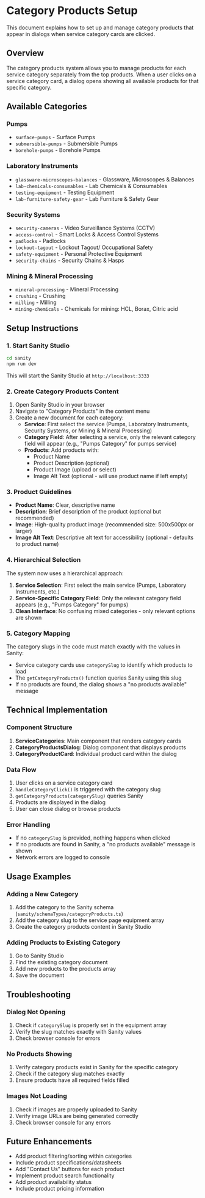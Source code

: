 # Category Products Setup

This document explains how to set up and manage category products that appear in dialogs when service category cards are clicked.

## Overview

The category products system allows you to manage products for each service category separately from the top products. When a user clicks on a service category card, a dialog opens showing all available products for that specific category.

## Available Categories

### Pumps

- `surface-pumps` - Surface Pumps
- `submersible-pumps` - Submersible Pumps
- `borehole-pumps` - Borehole Pumps

### Laboratory Instruments

- `glassware-microscopes-balances` - Glassware, Microscopes & Balances
- `lab-chemicals-consumables` - Lab Chemicals & Consumables
- `testing-equipment` - Testing Equipment
- `lab-furniture-safety-gear` - Lab Furniture & Safety Gear

### Security Systems

- `security-cameras` - Video Surveillance Systems (CCTV)
- `access-control` - Smart Locks & Access Control Systems
- `padlocks` - Padlocks
- `lockout-tagout` - Lockout Tagout/ Occupational Safety
- `safety-equipment` - Personal Protective Equipment
- `security-chains` - Security Chains & Hasps

### Mining & Mineral Processing

- `mineral-processing` - Mineral Processing
- `crushing` - Crushing
- `milling` - Milling
- `mining-chemicals` - Chemicals for mining: HCL, Borax, Citric acid

## Setup Instructions

### 1. Start Sanity Studio

```bash
cd sanity
npm run dev
```

This will start the Sanity Studio at `http://localhost:3333`

### 2. Create Category Products Content

1. Open Sanity Studio in your browser
2. Navigate to "Category Products" in the content menu
3. Create a new document for each category:
   - **Service**: First select the service (Pumps, Laboratory Instruments, Security Systems, or Mining & Mineral Processing)
   - **Category Field**: After selecting a service, only the relevant category field will appear (e.g., "Pumps Category" for pumps service)
   - **Products**: Add products with:
     - Product Name
     - Product Description (optional)
     - Product Image (upload or select)
     - Image Alt Text (optional - will use product name if left empty)

### 3. Product Guidelines

- **Product Name**: Clear, descriptive name
- **Description**: Brief description of the product (optional but recommended)
- **Image**: High-quality product image (recommended size: 500x500px or larger)
- **Image Alt Text**: Descriptive alt text for accessibility (optional - defaults to product name)

### 4. Hierarchical Selection

The system now uses a hierarchical approach:

1. **Service Selection**: First select the main service (Pumps, Laboratory Instruments, etc.)
2. **Service-Specific Category Field**: Only the relevant category field appears (e.g., "Pumps Category" for pumps)
3. **Clean Interface**: No confusing mixed categories - only relevant options are shown

### 5. Category Mapping

The category slugs in the code must match exactly with the values in Sanity:

- Service category cards use `categorySlug` to identify which products to load
- The `getCategoryProducts()` function queries Sanity using this slug
- If no products are found, the dialog shows a "no products available" message

## Technical Implementation

### Component Structure

1. **ServiceCategories**: Main component that renders category cards
2. **CategoryProductsDialog**: Dialog component that displays products
3. **CategoryProductCard**: Individual product card within the dialog

### Data Flow

1. User clicks on a service category card
2. `handleCategoryClick()` is triggered with the category slug
3. `getCategoryProducts(categorySlug)` queries Sanity
4. Products are displayed in the dialog
5. User can close dialog or browse products

### Error Handling

- If no `categorySlug` is provided, nothing happens when clicked
- If no products are found in Sanity, a "no products available" message is shown
- Network errors are logged to console

## Usage Examples

### Adding a New Category

1. Add the category to the Sanity schema (`sanity/schemaTypes/categoryProducts.ts`)
2. Add the category slug to the service page equipment array
3. Create the category products content in Sanity Studio

### Adding Products to Existing Category

1. Go to Sanity Studio
2. Find the existing category document
3. Add new products to the products array
4. Save the document

## Troubleshooting

### Dialog Not Opening

1. Check if `categorySlug` is properly set in the equipment array
2. Verify the slug matches exactly with Sanity values
3. Check browser console for errors

### No Products Showing

1. Verify category products exist in Sanity for the specific category
2. Check if the category slug matches exactly
3. Ensure products have all required fields filled

### Images Not Loading

1. Check if images are properly uploaded to Sanity
2. Verify image URLs are being generated correctly
3. Check browser console for any errors

## Future Enhancements

- Add product filtering/sorting within categories
- Include product specifications/datasheets
- Add "Contact Us" buttons for each product
- Implement product search functionality
- Add product availability status
- Include product pricing information
